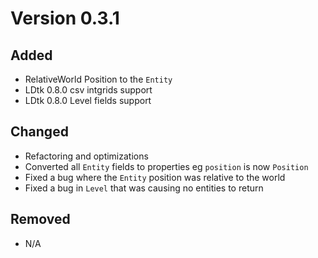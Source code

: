 # Version 0.3.1

## Added

-   RelativeWorld Position to the `Entity`
-   LDtk 0.8.0 csv intgrids support
-   LDtk 0.8.0 Level fields support

## Changed

-   Refactoring and optimizations
-   Converted all `Entity` fields to properties eg `position` is now `Position`
-   Fixed a bug where the `Entity` position was relative to the world
-   Fixed a bug in `Level` that was causing no entities to return

## Removed

-   N/A
